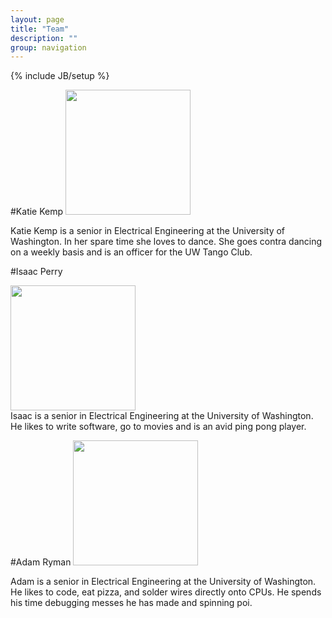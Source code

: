 ```yaml
---
layout: page
title: "Team"
description: ""
group: navigation
---
```

{% include JB/setup %}

#Katie Kemp
<img src='http://i.imgur.com/QRcpziF.jpg' width='200px' style='diplay:block' />
<div>
Katie Kemp is a senior in Electrical Engineering at the University of Washington. In her spare time she loves to dance. She goes contra dancing on a weekly basis and is an officer for the UW Tango Club.
</div>

#Isaac Perry

<img src='http://i.imgur.com/UMEuWJV.jpg' width='200px' style='diplay:block' />
<div>
Isaac is a senior in Electrical Engineering at the University of Washington. He likes to write software, go to movies and is an avid ping pong player.
</div>

#Adam Ryman
<img src='http://i.imgur.com/o9NV7Qg.jpg' width='200px' style='diplay:block' />
<div>
Adam is a senior in Electrical Engineering at the University of Washington. He likes to code, eat pizza, and solder wires directly onto CPUs. He spends his time debugging messes he has made and spinning poi. 
</div>


